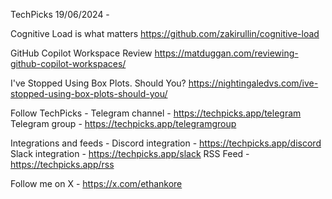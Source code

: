 TechPicks 19/06/2024 -

Cognitive Load is what matters
https://github.com/zakirullin/cognitive-load

GitHub Copilot Workspace Review
https://matduggan.com/reviewing-github-copilot-workspaces/

I've Stopped Using Box Plots. Should You?
https://nightingaledvs.com/ive-stopped-using-box-plots-should-you/

Follow TechPicks -
Telegram channel - https://techpicks.app/telegram
Telegram group - https://techpicks.app/telegramgroup

Integrations and feeds -
Discord integration - https://techpicks.app/discord
Slack integration - https://techpicks.app/slack
RSS Feed - https://techpicks.app/rss

Follow me on X - https://x.com/ethankore